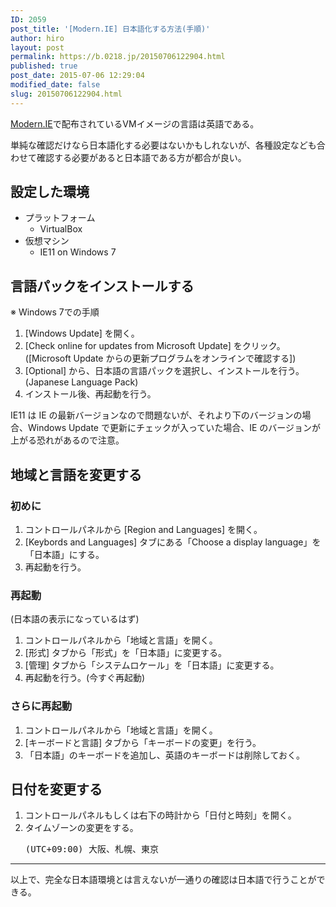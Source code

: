 ```yaml
---
ID: 2059
post_title: '[Modern.IE] 日本語化する方法(手順)'
author: hiro
layout: post
permalink: https://b.0218.jp/20150706122904.html
published: true
post_date: 2015-07-06 12:29:04
modified_date: false
slug: 20150706122904.html
---
```

<a href="http://www.modern.ie/">Modern.IE</a>で配布されているVMイメージの言語は英語である。

単純な確認だけなら日本語化する必要はないかもしれないが、各種設定なども合わせて確認する必要があると日本語である方が都合が良い。

<!--more-->
<h2>設定した環境</h2>

<ul>
  <li>プラットフォーム 
    <ul>
      <li>VirtualBox</li>
    </ul>
  </li>
  <li>仮想マシン 
    <ul>
      <li>IE11 on Windows 7</li>
    </ul>
  </li>
</ul>



<h2>言語パックをインストールする</h2>

※ Windows 7での手順

<ol>
  <li>[Windows Update] を開く。</li>
  <li>[Check online for updates from Microsoft Update] をクリック。([Microsoft Update からの更新プログラムをオンラインで確認する])</li>
  <li>[Optional] から、日本語の言語パックを選択し、インストールを行う。(Japanese Language Pack)</li>
  <li>インストール後、再起動を行う。</li>
</ol>

<p class="alert alert-warning">IE11 は IE の最新バージョンなので問題ないが、それより下のバージョンの場合、Windows Update で更新にチェックが入っていた場合、IE のバージョンが上がる恐れがあるので注意。</p>


<h2>地域と言語を変更する</h2>

<h3>初めに</h3>

<ol>
  <li>コントロールパネルから [Region and Languages] を開く。</li>
  <li>[Keybords and Languages] タブにある「Choose a display language」を「日本語」にする。</li>
  <li>再起動を行う。</li>
</ol>



<h3>再起動</h3>

(日本語の表示になっているはず) 
<ol>
  <li>コントロールパネルから「地域と言語」を開く。 
  <li>[形式] タブから「形式」を「日本語」に変更する。 
  <li>[管理] タブから「システムロケール」を「日本語」に変更する。 
  <li>再起動を行う。(今すぐ再起動)
</ol>


<h3>さらに再起動</h3>

<ol>
  <li>コントロールパネルから「地域と言語」を開く。</li>
  <li>[キーボードと言語] タブから「キーボードの変更」を行う。</li>
  <li>「日本語」のキーボードを追加し、英語のキーボードは削除しておく。</li>
</ol>



<h2>日付を変更する</h2>
<ol>
  <li>コントロールパネルもしくは右下の時計から「日付と時刻」を開く。 </li>
  <li>タイムゾーンの変更をする。 
<pre>(UTC+09:00) 大阪、札幌、東京</pre>
</li>
</ol>

<hr>

以上で、完全な日本語環境とは言えないが一通りの確認は日本語で行うことができる。